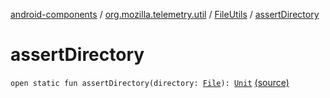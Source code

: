 [android-components](../../index.md) / [org.mozilla.telemetry.util](../index.md) / [FileUtils](index.md) / [assertDirectory](./assert-directory.md)

# assertDirectory

`open static fun assertDirectory(directory: `[`File`](https://developer.android.com/reference/java/io/File.html)`): `[`Unit`](https://kotlinlang.org/api/latest/jvm/stdlib/kotlin/-unit/index.html) [(source)](https://github.com/mozilla-mobile/android-components/blob/master/components/service/telemetry/src/main/java/org/mozilla/telemetry/util/FileUtils.java#L17)